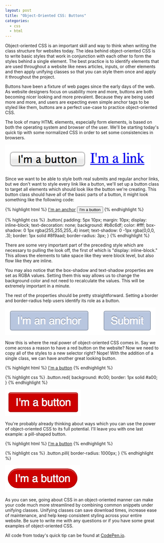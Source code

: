 ```yaml
---
layout: post
title: "Object-Oriented CSS: Buttons"
categories:
  - css
  - html
---
```


Object-oriented CSS is an important skill and way to think when writing the class structure for websites today. The idea behind object-oriented CSS is to write basic styles that work in conjunction with each other to form the styles behind a single element. The best practice is to identify elements that are used throughout a website like news articles, inputs, or other elements and then apply unifying classes so that you can style them once and apply it throughout the project.

Buttons have been a fixture of web pages since the early days of the web. As website designers focus on usability more and more, buttons are both becoming nicer looking and more prevalent. Because they are being used more and more, and users are expecting even simple anchor tags to be styled like them, buttons are a perfect use-case to practice object-oriented CSS.

The look of many HTML elements, especially form elements, is based on both the operating system and browser of the user. We\'ll be starting today\'s quick tip with some normalized CSS in order to set some consistencies in browsers.

![The default look of buttons in Mac OS X](/assets/images/blog/oocss/buttons/default.png)

Since we want to be able to style both real submits and regular anchor links, but we don\'t want to style every link like a button, we\'ll set up a button class to target all elements which should look like the button we\'re creating. This button class should have all of the basic parts of a button, it might look something like the following code:

{% highlight html %}
<a href="#" class="button">I'm an anchor</a>
<input type="submit" class="button" value="I'm a button" />
{% endhighlight %}

{% highlight css %}
.button{
  padding: 5px 10px;
  margin: 10px;
  display: inline-block;
  text-decoration: none;
  background: #b8c6df;
  color: #fff;
  box-shadow: 0 1px rgba(255,255,255,.4) inset;
  text-shadow: 0 -1px rgba(0,0,0, .3);
  border: 1px solid #8f9aad;
  border-radius: 3px;
}
{% endhighlight %}

There are some very important part of the preceding style which are necessary to pulling the look off, the first of which is \"display: inline-block.\" This allows the elements to take space like they were block level, but also flow like they are inline.

You may also notice that the box-shadow and text-shadow properties are set as RGBA values. Setting them this way allows us to change the background color and not need to recalculate the values. This will be extremely important in a minute.

The rest of the properties should be pretty straightforward. Setting a border and border-radius help users identify its role as a button.

![How the \'buttons\' look with the style applied](/assets/images/blog/oocss/buttons/styled.png)

Now this is where the real power of object-oriented CSS comes in. Say we come across a reason to have a red button on the website? Now we need to copy all of the styles to a new selector right? Nope! With the addition of a single class, we can have another great looking button.

{% highlight html %}
<a href="#" class="button red">I'm a button</a>
{% endhighlight %}

{% highlight css %}
.button.red{
  background: #c00;
  border: 1px solid #a00;
}
{% endhighlight %}

![The red button looks fine with only a few extra lines of code](/assets/images/blog/oocss/buttons/red.png)

You\'re probably already thinking about ways which you can use the power of object-oriented CSS to its full potential. I\'ll leave you with one last example: a pill-shaped button.


{% highlight html %}
<a href="#" class="button red pill">I'm a button</a>
{% endhighlight %}

{% highlight css %}
.button.pill{
  border-radius: 1000px;
}
{% endhighlight %}

![Another few lines, and we get the popular pill-shaped button](/assets/images/blog/oocss/buttons/pill.png)

As you can see, going about CSS in an object-oriented manner can make your code much more streamlined by combining common snippets under unifying classes. Unifying classes can save download times, increase ease of maintenance, and help keep consistent styling across your entire website. Be sure to write me with any questions or if you have some great examples of object-oriented CSS.

All code from today\'s quick tip can be found at [CodePen.io](http://codepen.io/davidjohnson91/pen/dLAar).
